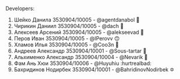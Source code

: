 Developers:
1. Шейко Данила 3530904/10005 - @agentdanabol 🥴
2. Чирикин Даниил 3530904/10005 - @dach 🏡
3. Алексеев Арсений 3530904/10005 - @alekseevad 🤩
4. Перов Иван 3530904/10005 - @IPerovv 🙃
5. Хламов Илья 3530904/10005 - @Coo3n 🤡
6. Андреев Александр 3530904/10001 - @Sous-tartar 🧄
7. Альхименко Александр 3530904/10004 - @Nevarik 🤡
8. Фам Ань Хюи 3530904/10006 - @Huyuhiu :hurtrealbad:
9. Бахридинов Нодирбек 3530904/10001 - @BahridinovNodirbek ✡️
